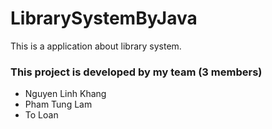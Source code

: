 # LibrarySystemByJava
This is a application about library system. 

### This project is developed by my team (3 members)
  + Nguyen Linh Khang
  + Pham Tung Lam
  + To Loan
